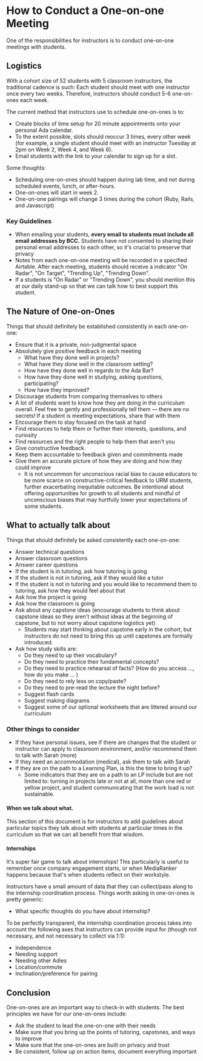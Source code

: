 # How to Conduct a One-on-one Meeting

One of the responsibilities for instructors is to conduct one-on-one meetings with students.


## Logistics

With a cohort size of 52 students with 5 classroom instructors, the traditional cadence is such: Each student should meet with one instructor once every two weeks. Therefore, instructors should conduct 5-6 one-on-ones each week.

The current method that instructors use to schedule one-on-ones is to: 
- Create blocks of time setup for 20 minute appointments onto your personal Ada calendar.
- To the extent possible, slots should reoccur 3 times, every other week (for example, a single student should meet with an instructor Tuesday at 2pm on Week 2, Week 4, and Week 6).
- Email students with the link to your calendar to sign up for a slot.

Some thoughts:

- Scheduling one-on-ones should happen during lab time, and not during scheduled events, lunch, or after-hours.
- One-on-ones will start in week 2.
- One-on-one pairings will change 3 times during the cohort (Ruby, Rails, and Javascript)

### Key Guidelines

- When emailing your students, **every email to students must include all email addresses by BCC.** Students have not consented to sharing their personal email addresses to each other, so it's crucial to preserve that privacy
- Notes from each one-on-one meeting will be recorded in a specified Airtable. After each meeting, students should receive a indicator "On Radar", "On Target", "Trending Up", "Trending Down".  
- If a students is "On Radar" or "Trending Down", you should mention this at our daily stand-up so that we can talk how to best support this student.

## The Nature of One-on-Ones

Things that should definitely be established consistently in each one-on-one:

- Ensure that it is a private, non-judgmental space
- Absolutely give positive feedback in each meeting
  - What have they done well in projects?
  - What have they done well in the classroom setting?
  - How have they done well in regards to the Ada Bar?
  - How have they done well in studying, asking questions, participating?
  - How have they improved?
- Discourage students from comparing themselves to others
- A lot of students want to know how they are doing in the curriculum overall. Feel free to gently and professionally tell them — there are no secrets! If a student is meeting expectations, share that with them
- Encourage them to stay focused on the task at hand
- Find resources to help them or further their interests, questions, and curiosity
- Find resources and the right people to help them that aren't you
- Give constructive feedback
- Keep them accountable to feedback given and commitments made
- Give them an accurate picture of how they are doing and how they could improve
  - It is not uncommon for unconscious racial bias to cause educators to be more scarce on constructive-critical feedback to URM students, further exacerbating inequitable outcomes. Be intentional about offering opportunities for growth to all students and mindful of unconscious biases that may hurtfully lower your expectations of some students.

## What to actually talk about

Things that should definitely be asked consistently each one-on-one:

- Answer technical questions
- Answer classroom questions
- Answer career questions
- If the student is in tutoring, ask how tutoring is going
- If the student is not in tutoring, ask if they would like a tutor
- If the student is not in tutoring and you would like to recommend them to tutoring, ask how they would feel about that
- Ask how the project is going
- Ask how the classroom is going
- Ask about any capstone ideas (encourage students to think about capstone ideas so they aren't without ideas at the beginning of capstone, but to not worry about capstone logistics yet)
   - Students may start thinking about capstone early in the cohort, but instructors do not need to bring this up until capstones are formally introduced.
- Ask how study skills are:
  - Do they need to up their vocabulary?
  - Do they need to practice their fundamental concepts?
  - Do they need to practice rehearsal of facts? (How do you access ..., how do you make ... )
  - Do they need to rely less on copy/paste?
  - Do they need to pre-read the lecture the night before?
  - Suggest flash cards
  - Suggest making diagrams
  - Suggest some of our optional worksheets that are littered around our curriculum

### Other things to consider

- If they have personal issues, see if there are changes that the student or instructor can apply to classroom environment, and/or recommend them to talk with Sarah (more)
- If they need an accommodation (medical), ask them to talk with Sarah
- If they are on the path to a Learning Plan, is this the time to bring it up?
   - Some indicators that they are on a path to an LP include but are not limited to: turning in projects late or not at all, more than one red or yellow project, and student communicating that the work load is not sustainable. 
#### When we talk about what.

This section of this document is for instructors to add guidelines about particular topics they talk about with students at particular times in the curriculum so that we can all benefit from that wisdom.
#### Internships

It's super fair game to talk about internships! This particularly is useful to remember once company engagement starts, or when MediaRanker happens because that's when students reflect on their workstyle.

Instructors have a small amount of data that they can collect/pass along to the internship coordination process. Things worth asking in one-on-ones is pretty generic:

- What specific thoughts do you have about internship?

To be perfectly transparent, the internship coordination process takes into account the following axes that instructors can provide input for (though not necessary, and not necessary to collect via 1:1):

- Independence
- Needing support
- Needing other Adies
- Location/commute
- Inclination/preference for pairing

## Conclusion

One-on-ones are an important way to check-in with students. The best principles we have for our one-on-ones include:

- Ask the student to lead the one-on-one with their needs
- Make sure that you bring up the points of tutoring, capstones, and ways to improve
- Make sure that the one-on-ones are built on privacy and trust
- Be consistent, follow up on action items, document everything important
